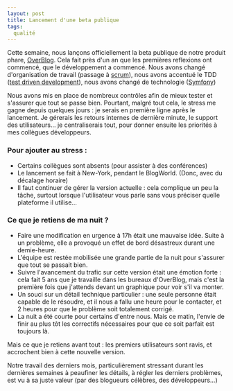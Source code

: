 ```yaml
---
layout: post
title: Lancement d'une beta publique
tags:
  qualité
---
```


Cette semaine, nous lançons officiellement la beta publique de notre produit phare, [OverBlog](http://www.overblog.com). Cela fait près d'un an que les premières reflexions ont commencé, que le développement a commencé. Nous avons changé d'organisation de travail (passage à [scrum](http://fr.wikipedia.org/wiki/Scrum_(m%C3%A9thode))), nous avons accentué le TDD ([test driven development](http://fr.wikipedia.org/wiki/TDD)), nous avons changé de technologie ([Symfony](http://symfony.com/))

Nous avons mis en place de nombreux contrôles afin de mieux tester et s'assurer que tout se passe bien. Pourtant, malgré tout cela, le stress me gagne depuis quelques jours : je serais en première ligne après le lancement. Je gérerais les retours internes de dernière minute, le support des utilisateurs... je centraliserais tout, pour donner ensuite les priorités à mes collègues développeurs.

### Pour ajouter au stress :

* Certains collègues sont absents (pour assister à des conférences)
* Le lancement se fait à New-York, pendant le BlogWorld. (Donc, avec du décalage horaire)
* Il faut continuer de gérer la version actuelle : cela complique un peu la tâche, surtout lorsque l'utilisateur vous parle sans vous préciser quelle plateforme il utilise...

### Ce que je retiens de ma nuit ?

* Faire une modification en urgence à 17h était une mauvaise idée. Suite à un problème, elle a provoqué un effet de bord désastreux durant une demie-heure.
* L'équipe est restée mobilisée une grande partie de la nuit pour s'assurer que tout se passait bien.
* Suivre l'avancement du trafic sur cette version était une émotion forte : cela fait 5 ans que je travaille dans les bureaux d'OverBlog, mais c'est la première fois que j'attends devant un graphique pour voir s'il va monter.
* Un souci sur un détail technique particulier : une seule personne était capable de le résoudre, et il nous a fallu une heure pour le contacter, et 2 heures pour que le problème soit totalement corrigé.
* La nuit a été courte pour certains d'entre nous. Mais ce matin, l'envie de finir au plus tôt les correctifs nécessaires pour que ce soit parfait est toujours là.

Mais ce que je retiens avant tout : les premiers utilisateurs sont ravis, et accrochent bien à cette nouvelle version.

Notre travail des derniers mois, particulièrement stressant durant les dernières semaines à peaufiner les détails, à régler les derniers problèmes, est vu à sa juste valeur (par des blogueurs célèbres, des développeurs...)
